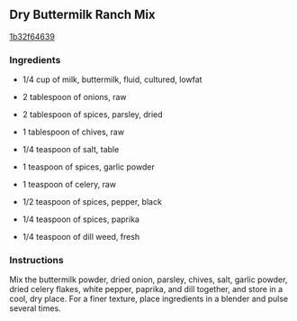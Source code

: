 ## Dry Buttermilk Ranch Mix

[1b32f64639](http://allrecipes.com/recipe/dry-buttermilk-ranch-mix/)

### Ingredients

 - 1/4 cup of milk, buttermilk, fluid, cultured, lowfat

 - 2 tablespoon of onions, raw

 - 2 tablespoon of spices, parsley, dried

 - 1 tablespoon of chives, raw

 - 1/4 teaspoon of salt, table

 - 1 teaspoon of spices, garlic powder

 - 1 teaspoon of celery, raw

 - 1/2 teaspoon of spices, pepper, black

 - 1/4 teaspoon of spices, paprika

 - 1/4 teaspoon of dill weed, fresh

### Instructions

Mix the buttermilk powder, dried onion, parsley, chives, salt, garlic powder, dried celery flakes, white pepper, paprika, and dill together, and store in a cool, dry place. For a finer texture, place ingredients in a blender and pulse several times.
